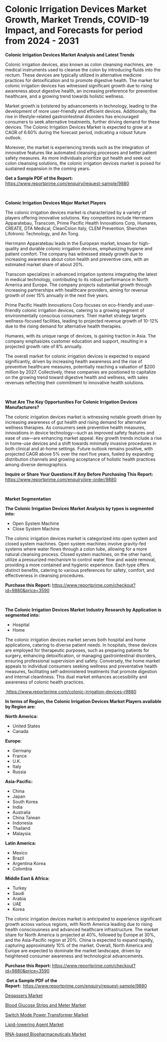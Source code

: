 <p><h1>Colonic Irrigation Devices Market Growth, Market Trends, COVID-19 Impact, and Forecasts for period from 2024 - 2031</h1></p><p><strong>Colonic Irrigation Devices Market Analysis and Latest Trends</strong></p>
<p><p>Colonic irrigation devices, also known as colon cleansing machines, are medical instruments used to cleanse the colon by introducing fluids into the rectum. These devices are typically utilized in alternative medicine practices for detoxification and to promote digestive health. The market for colonic irrigation devices has witnessed significant growth due to rising awareness about digestive health, an increasing preference for preventive healthcare, and a growing trend towards holistic wellness.</p><p>Market growth is bolstered by advancements in technology, leading to the development of more user-friendly and efficient devices. Additionally, the rise in lifestyle-related gastrointestinal disorders has encouraged consumers to seek alternative treatments, further driving demand for these devices. The Colonic Irrigation Devices Market is expected to grow at a CAGR of 6.60% during the forecast period, indicating a robust future outlook.</p><p>Moreover, the market is experiencing trends such as the integration of innovative features like automated cleansing processes and better patient safety measures. As more individuals prioritize gut health and seek out colon cleansing solutions, the colonic irrigation devices market is poised for sustained expansion in the coming years.</p></p>
<p><strong>Get a Sample PDF of the Report:&nbsp;</strong> <a href="https://www.reportprime.com/enquiry/request-sample/9880?utm_campaign=1143&utm_medium=2&utm_source=Github&utm_content=ia&utm_term=28112024&utm_id=colonic-irrigation-devices">https://www.reportprime.com/enquiry/request-sample/9880</a></p>
<p>&nbsp;</p>
<p><strong>Colonic Irrigation Devices Major Market Players</strong></p>
<p><p>The colonic irrigation devices market is characterized by a variety of players offering innovative solutions. Key competitors include Herrmann Apparatebau, Transcom, Prime Pacific Health Innovations Corp, Humares, CREATE, DTA Medical, CleanColon Italy, CLEM Prevention, Shenzhen Lifotronic Technology, and An Tong. </p><p>Herrmann Apparatebau leads in the European market, known for high-quality and durable colonic irrigation devices, emphasizing hygiene and patient comfort. The company has witnessed steady growth due to increasing awareness about colon health and preventive care, with an estimated market share of about 20%. </p><p>Transcom specializes in advanced irrigation systems integrating the latest in medical technology, contributing to its robust performance in North America and Europe. The company projects substantial growth through increasing partnerships with healthcare providers, aiming for revenue growth of over 15% annually in the next five years.</p><p>Prime Pacific Health Innovations Corp focuses on eco-friendly and user-friendly colonic irrigation devices, catering to a growing segment of environmentally conscious consumers. Their market strategy targets wellness-focused facilities, leading to projected revenue growth of 10-12% due to the rising demand for alternative health therapies.</p><p>Humares, with its unique range of devices, is gaining traction in Asia. The company emphasizes customer education and support, resulting in a projected growth rate of 8% annually.</p><p>The overall market for colonic irrigation devices is expected to expand significantly, driven by increasing health awareness and the rise of preventive healthcare measures, potentially reaching a valuation of $200 million by 2027. Collectively, these companies are positioned to capitalize on the growing trend toward digestive health and wellness, with sales revenues reflecting their commitment to innovative health solutions.</p></p>
<p>&nbsp;</p>
<p><strong>What Are The Key Opportunities For Colonic Irrigation Devices Manufacturers?</strong></p>
<p><p>The colonic irrigation devices market is witnessing notable growth driven by increasing awareness of gut health and rising demand for alternative wellness therapies. As consumers seek preventive health measures, innovations in device technology—such as improved safety features and ease of use—are enhancing market appeal. Key growth trends include a rise in home-use devices and a shift towards minimally invasive procedures in both clinical and at-home settings. Future outlook remains positive, with projected CAGR above 5% over the next five years, fueled by expanding distribution channels and growing acceptance of holistic health practices among diverse demographics.</p></p>
<p><strong>Inquire or Share Your Questions If Any Before Purchasing This Report:</strong> <a href="https://www.reportprime.com/enquiry/pre-order/9880?utm_campaign=1143&utm_medium=2&utm_source=Github&utm_content=ia&utm_term=28112024&utm_id=colonic-irrigation-devices">https://www.reportprime.com/enquiry/pre-order/9880</a></p>
<p>&nbsp;</p>
<p><strong>Market Segmentation</strong></p>
<p><strong>The Colonic Irrigation Devices Market Analysis by types is segmented into:</strong></p>
<p><ul><li>Open System Machine</li><li>Close System Machine</li></ul></p>
<p><p>The colonic irrigation devices market is categorized into open system and closed system machines. Open system machines involve gravity-fed systems where water flows through a colon tube, allowing for a more natural cleansing process. Closed system machines, on the other hand, utilize a pressurized mechanism to control water flow and waste removal, providing a more contained and hygienic experience. Each type offers distinct benefits, catering to various preferences for safety, comfort, and effectiveness in cleansing procedures.</p></p>
<p><strong>Purchase this Report:&nbsp;</strong><a href="https://www.reportprime.com/checkout?id=9880&price=3590&utm_campaign=1143&utm_medium=2&utm_source=Github&utm_content=ia&utm_term=28112024&utm_id=colonic-irrigation-devices">https://www.reportprime.com/checkout?id=9880&price=3590</a></p>
<p>&nbsp;</p>
<p><strong>The Colonic Irrigation Devices Market Industry Research by Application is segmented into:</strong></p>
<p><ul><li>Hospital</li><li>Home</li></ul></p>
<p><p>The colonic irrigation devices market serves both hospital and home applications, catering to diverse patient needs. In hospitals, these devices are employed for therapeutic purposes, such as preparing patients for surgery, enhancing detoxification, or managing gastrointestinal disorders, ensuring professional supervision and safety. Conversely, the home market appeals to individual consumers seeking wellness and preventative health measures, facilitating self-administered treatments that promote digestion and internal cleanliness. This dual market enhances accessibility and awareness of colonic health practices.</p></p>
<p><a href="https://www.reportprime.com/colonic-irrigation-devices-r9880?utm_campaign=1143&utm_medium=2&utm_source=Github&utm_content=ia&utm_term=28112024&utm_id=colonic-irrigation-devices">&nbsp;https://www.reportprime.com/colonic-irrigation-devices-r9880</a></p>
<p><strong>In terms of Region, the Colonic Irrigation Devices Market Players available by Region are:</strong></p>
<p>
    <p> <strong> North America: </strong>
        <ul>
            <li>United States</li>
            <li>Canada</li>
        </ul>
        </p> 
    <p> <strong> Europe: </strong>
        <ul>
            <li>Germany</li>
            <li>France</li>
            <li>U.K.</li>
            <li>Italy</li>
            <li>Russia</li>
        </ul>
        </p> 
    <p> <strong> Asia-Pacific: </strong>
        <ul>
            <li>China</li>
            <li>Japan</li>
            <li>South Korea</li>
            <li>India</li>
            <li>Australia</li>
            <li>China Taiwan</li>
            <li>Indonesia</li>
            <li>Thailand</li>
            <li>Malaysia</li>
        </ul>
        </p> 
    <p> <strong> Latin America: </strong>
        <ul>
            <li>Mexico</li>
            <li>Brazil</li>
            <li>Argentina Korea</li>
            <li>Colombia</li>
        </ul>
        </p> 
    <p> <strong> Middle East & Africa: </strong>
        <ul>
            <li>Turkey</li>
            <li>Saudi</li>
            <li>Arabia</li>
            <li>UAE</li>
            <li>Korea</li>
        </ul>
    </p>
    </p>
<p><p>The colonic irrigation devices market is anticipated to experience significant growth across various regions, with North America leading due to rising health consciousness and advanced healthcare infrastructure. The market share for North America is projected at 40%, followed by Europe at 30%, and the Asia-Pacific region at 20%. China is expected to expand rapidly, capturing approximately 10% of the market. Overall, North America and Europe are expected to dominate the market landscape, driven by heightened consumer awareness and technological advancements.</p></p>
<p><strong>Purchase this Report: </strong><a href="https://www.reportprime.com/checkout?id=9880&price=3590&utm_campaign=1143&utm_medium=2&utm_source=Github&utm_content=ia&utm_term=28112024&utm_id=colonic-irrigation-devices">https://www.reportprime.com/checkout?id=9880&price=3590</a></p>
<p>&nbsp;<strong>Get a Sample PDF of the Report:&nbsp;&nbsp;</strong><a href="https://www.reportprime.com/enquiry/request-sample/9880?utm_campaign=1143&utm_medium=2&utm_source=Github&utm_content=ia&utm_term=28112024&utm_id=colonic-irrigation-devices">https://www.reportprime.com/enquiry/request-sample/9880</a></p>
<p><strong></strong></p>
<p><p><a href="https://www.linkedin.com/pulse/key-drivers-degassers-market-trends-future-outlook-2024-2031-3qise?utm_campaign=1143&utm_medium=2&utm_source=Github&utm_content=ia&utm_term=28112024&utm_id=colonic-irrigation-devices">Degassers Market</a></p><p><a href="https://github.com/lashaunm5st/Market-Research-Report-List-1/blob/main/blood-glucose-strips-and-meter-market.md?utm_campaign=1143&utm_medium=2&utm_source=Github&utm_content=ia&utm_term=28112024&utm_id=colonic-irrigation-devices">Blood Glucose Strips and Meter Market</a></p><p><a href="https://www.linkedin.com/pulse/emerging-switch-mode-power-transformer-market-opportunities-jlfee?utm_campaign=1143&utm_medium=2&utm_source=Github&utm_content=ia&utm_term=28112024&utm_id=colonic-irrigation-devices">Switch Mode Power Transformer Market</a></p><p><a href="https://issuu.com/reportprime-2/docs/lipid-lowering-agent-market-size-20_bb5f8c9eb72c4f?utm_campaign=1143&utm_medium=2&utm_source=Github&utm_content=ia&utm_term=28112024&utm_id=colonic-irrigation-devices">Lipid-lowering Agent Market</a></p><p><a href="https://issuu.com/reportprime-2/docs/rna-based-biopharmaceuticals-market_58fb583be74b3e?utm_campaign=1143&utm_medium=2&utm_source=Github&utm_content=ia&utm_term=28112024&utm_id=colonic-irrigation-devices">RNA-based Biopharmaceuticals Market</a></p></p>